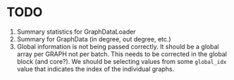 # TODO

1. Summary statistics for GraphDataLoader
1. Summary for GraphData (in degree, out degree, etc.)
1. Global information is not being passed correctly. It should be a global array per GRAPH not per batch. This needs
to be corrected in the global block (and core?). We should be selecting values from some `global_idx` value that indicates the index of
the individual graphs.